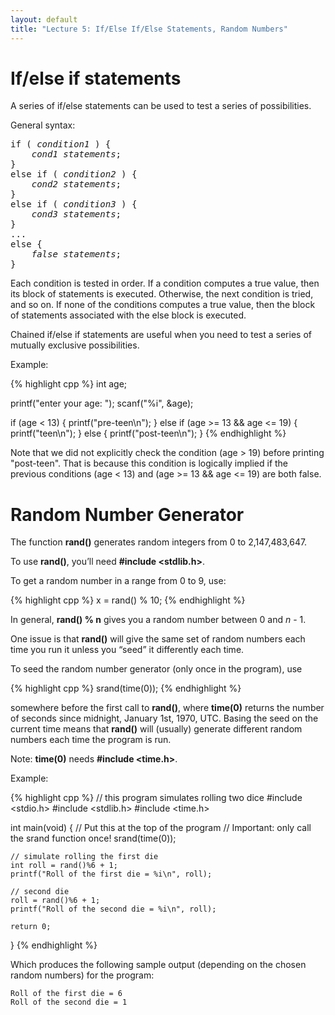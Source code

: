 ```yaml
---
layout: default
title: "Lecture 5: If/Else If/Else Statements, Random Numbers"
---
```


If/else if statements
=====================

A series of if/else statements can be used to test a series of possibilities.

General syntax:

<pre>
if ( <i>condition1</i> ) {
    <i>cond1 statements</i>;
}
else if ( <i>condition2</i> ) {
    <i>cond2 statements</i>;
}
else if ( <i>condition3</i> ) {
    <i>cond3 statements</i>;
}
...
else {
    <i>false statements</i>;
}
</pre>

Each condition is tested in order. If a condition computes a true value, then its block of statements is executed. Otherwise, the next condition is tried, and so on. If none of the conditions computes a true value, then the block of statements associated with the else block is executed.

Chained if/else if statements are useful when you need to test a series of mutually exclusive possibilities.

Example:

{% highlight cpp %}
int age;

printf("enter your age: ");
scanf("%i", &age);

if (age < 13) {
    printf("pre-teen\n");
} 
else if (age >= 13 && age <= 19) {
    printf("teen\n");
} 
else {
    printf("post-teen\n");
}
{% endhighlight %}

Note that we did not explicitly check the condition (age &gt; 19) before printing "post-teen". That is because this condition is logically implied if the previous conditions (age &lt; 13) and (age &gt;= 13 && age &lt;= 19) are both false.

Random Number Generator
=======================

The function **rand()** generates random integers from 0 to 2,147,483,647.

To use **rand()**, you’ll need **#include &lt;stdlib.h&gt;**.

To get a random number in a range from 0 to 9, use:

{% highlight cpp %}
x = rand() % 10;
{% endhighlight %}

In general, **rand() % n** gives you a random number between 0 and *n* - 1.

One issue is that **rand()** will give the same set of random numbers each time you run it unless you “seed” it differently each time.

To seed the random number generator (only once in the program), use

{% highlight cpp %}
srand(time(0));
{% endhighlight %}

somewhere before the first call to **rand()**, where **time(0)** returns the number of seconds since midnight, January 1st, 1970, UTC. Basing the seed on the current time means that **rand()** will (usually) generate different random numbers each time the program is run.

Note: **time(0)** needs **#include &lt;time.h&gt;**.

Example:

{% highlight cpp %}
// this program simulates rolling two dice
#include <stdio.h>
#include <stdlib.h>
#include <time.h>

int main(void)
{
    // Put this at the top of the program
    // Important: only call the srand function once!
    srand(time(0));

    // simulate rolling the first die
    int roll = rand()%6 + 1;
    printf("Roll of the first die = %i\n", roll);

    // second die
    roll = rand()%6 + 1;
    printf("Roll of the second die = %i\n", roll);

    return 0;
}
{% endhighlight %}

Which produces the following sample output (depending on the chosen random numbers) for the program:

    Roll of the first die = 6
    Roll of the second die = 1
